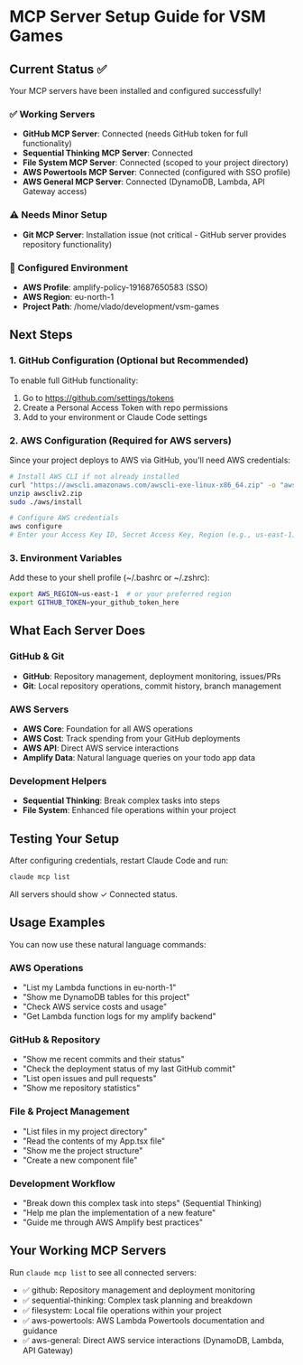 # MCP Server Setup Guide for VSM Games

## Current Status ✅
Your MCP servers have been installed and configured successfully!

### ✅ Working Servers
- **GitHub MCP Server**: Connected (needs GitHub token for full functionality)
- **Sequential Thinking MCP Server**: Connected  
- **File System MCP Server**: Connected (scoped to your project directory)
- **AWS Powertools MCP Server**: Connected (configured with SSO profile)
- **AWS General MCP Server**: Connected (DynamoDB, Lambda, API Gateway access)

### ⚠️ Needs Minor Setup
- **Git MCP Server**: Installation issue (not critical - GitHub server provides repository functionality)

### 🔧 Configured Environment
- **AWS Profile**: amplify-policy-191687650583 (SSO)
- **AWS Region**: eu-north-1
- **Project Path**: /home/vlado/development/vsm-games

## Next Steps

### 1. GitHub Configuration (Optional but Recommended)
To enable full GitHub functionality:
1. Go to https://github.com/settings/tokens
2. Create a Personal Access Token with repo permissions
3. Add to your environment or Claude Code settings

### 2. AWS Configuration (Required for AWS servers)
Since your project deploys to AWS via GitHub, you'll need AWS credentials:

```bash
# Install AWS CLI if not already installed
curl "https://awscli.amazonaws.com/awscli-exe-linux-x86_64.zip" -o "awscliv2.zip"
unzip awscliv2.zip
sudo ./aws/install

# Configure AWS credentials
aws configure
# Enter your Access Key ID, Secret Access Key, Region (e.g., us-east-1), output format (json)
```

### 3. Environment Variables
Add these to your shell profile (~/.bashrc or ~/.zshrc):
```bash
export AWS_REGION=us-east-1  # or your preferred region
export GITHUB_TOKEN=your_github_token_here
```

## What Each Server Does

### GitHub & Git
- **GitHub**: Repository management, deployment monitoring, issues/PRs
- **Git**: Local repository operations, commit history, branch management

### AWS Servers
- **AWS Core**: Foundation for all AWS operations
- **AWS Cost**: Track spending from your GitHub deployments
- **AWS API**: Direct AWS service interactions
- **Amplify Data**: Natural language queries on your todo app data

### Development Helpers
- **Sequential Thinking**: Break complex tasks into steps
- **File System**: Enhanced file operations within your project

## Testing Your Setup

After configuring credentials, restart Claude Code and run:
```bash
claude mcp list
```

All servers should show ✓ Connected status.

## Usage Examples

You can now use these natural language commands:

### AWS Operations
- "List my Lambda functions in eu-north-1"
- "Show me DynamoDB tables for this project"
- "Check AWS service costs and usage"
- "Get Lambda function logs for my amplify backend"

### GitHub & Repository
- "Show me recent commits and their status"  
- "Check the deployment status of my last GitHub commit"
- "List open issues and pull requests"
- "Show me repository statistics"

### File & Project Management
- "List files in my project directory"
- "Read the contents of my App.tsx file"
- "Show me the project structure"
- "Create a new component file"

### Development Workflow
- "Break down this complex task into steps" (Sequential Thinking)
- "Help me plan the implementation of a new feature"
- "Guide me through AWS Amplify best practices"

## Your Working MCP Servers

Run `claude mcp list` to see all connected servers:
- ✅ github: Repository management and deployment monitoring
- ✅ sequential-thinking: Complex task planning and breakdown  
- ✅ filesystem: Local file operations within your project
- ✅ aws-powertools: AWS Lambda Powertools documentation and guidance
- ✅ aws-general: Direct AWS service interactions (DynamoDB, Lambda, API Gateway)
